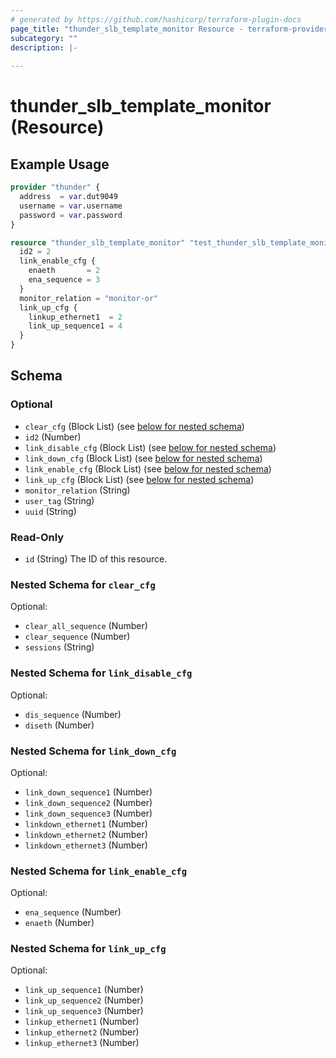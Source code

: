 ```yaml
---
# generated by https://github.com/hashicorp/terraform-plugin-docs
page_title: "thunder_slb_template_monitor Resource - terraform-provider-thunder"
subcategory: ""
description: |-
  
---
```


# thunder_slb_template_monitor (Resource)



## Example Usage

```terraform
provider "thunder" {
  address  = var.dut9049
  username = var.username
  password = var.password
}

resource "thunder_slb_template_monitor" "test_thunder_slb_template_monitor" {
  id2 = 2
  link_enable_cfg {
    enaeth       = 2
    ena_sequence = 3
  }
  monitor_relation = "monitor-or"
  link_up_cfg {
    linkup_ethernet1  = 2
    link_up_sequence1 = 4
  }
}
```

<!-- schema generated by tfplugindocs -->
## Schema

### Optional

- `clear_cfg` (Block List) (see [below for nested schema](#nestedblock--clear_cfg))
- `id2` (Number)
- `link_disable_cfg` (Block List) (see [below for nested schema](#nestedblock--link_disable_cfg))
- `link_down_cfg` (Block List) (see [below for nested schema](#nestedblock--link_down_cfg))
- `link_enable_cfg` (Block List) (see [below for nested schema](#nestedblock--link_enable_cfg))
- `link_up_cfg` (Block List) (see [below for nested schema](#nestedblock--link_up_cfg))
- `monitor_relation` (String)
- `user_tag` (String)
- `uuid` (String)

### Read-Only

- `id` (String) The ID of this resource.

<a id="nestedblock--clear_cfg"></a>
### Nested Schema for `clear_cfg`

Optional:

- `clear_all_sequence` (Number)
- `clear_sequence` (Number)
- `sessions` (String)


<a id="nestedblock--link_disable_cfg"></a>
### Nested Schema for `link_disable_cfg`

Optional:

- `dis_sequence` (Number)
- `diseth` (Number)


<a id="nestedblock--link_down_cfg"></a>
### Nested Schema for `link_down_cfg`

Optional:

- `link_down_sequence1` (Number)
- `link_down_sequence2` (Number)
- `link_down_sequence3` (Number)
- `linkdown_ethernet1` (Number)
- `linkdown_ethernet2` (Number)
- `linkdown_ethernet3` (Number)


<a id="nestedblock--link_enable_cfg"></a>
### Nested Schema for `link_enable_cfg`

Optional:

- `ena_sequence` (Number)
- `enaeth` (Number)


<a id="nestedblock--link_up_cfg"></a>
### Nested Schema for `link_up_cfg`

Optional:

- `link_up_sequence1` (Number)
- `link_up_sequence2` (Number)
- `link_up_sequence3` (Number)
- `linkup_ethernet1` (Number)
- `linkup_ethernet2` (Number)
- `linkup_ethernet3` (Number)


